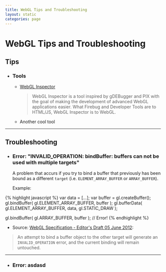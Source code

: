 ```yaml
---
title: WebGL Tips and Troubleshooting
layout: static
categories: page
---
```


[WebGLSpec]: http://www.khronos.org/registry/webgl/specs/latest/
[WebGLInspector]: http://benvanik.github.com/WebGL-Inspector/

WebGL Tips and Troubleshooting
=====

<a name="tips"></a>
Tips
----
* ### Tools
	* [WebGL Inspector][WebGLInspector]
		> WebGL Inspector is a tool inspired by gDEBugger and PIX with the goal of making the development of advanced WebGL applications easier. What Firebug and Developer Tools are to HTML/JS, WebGL Inspector is to WebGL.
	* Another cool tool

---
<a name="troubleshooting"></a>
Troubleshooting
---------------
* ### Error: "INVALID_OPERATION: bindBuffer: buffers can not be used with multiple targets"
	A problem that accurs if you try to bind a buffer that previously has been bound as a different `target` (i.e. `ELEMENT_ARRAY_BUFFER` or `ARRAY_BUFFER`).

	Example:

{% highlight javascript %}
var data = [...];
var buffer = gl.createBuffer();
gl.bindBuffer( gl.ELEMENT_ARRAY_BUFFER, buffer );
gl.bufferData( gl.ELEMENT_ARRAY_BUFFER, data, gl.STATIC_DRAW );

gl.bindBuffer( gl.ARRAY_BUFFER, buffer ); // Error!
{% endhighlight %}

* <span class="collapse"></span>
Source: [WebGL Specification - Editor's Draft 05 June 2012][WebGLSpec]:
> An attempt to bind a buffer object to the other target will generate an <code>INVALID_OPERATION</code> error, and the current binding will remain untouched.

---
* ### Error: asdasd

<script type="text/javascript">
	function collapse(link, e) {
		var e = document.getElementById("collapse_" + e);

		if (e.style.display == "none") {
			e.style.display = "block";
			if (link != undefined)
				link.innerHTML = "&#9660; Hide";
		} else {
			e.style.display = "none";
			if (link != undefined)
				link.innerHTML = "&#9654; Show more";
		}
	}

	var collapse_elems = document.getElementsByTagName("ul");

	for (var i = 0; i < collapse_elems.length; i += 1) {
		var e = collapse_elems[i];

		if (e.getElementsByClassName("collapse").length > 0)
		{
			e.innerHTML = "<a onclick=\"collapse(this, " + i + ");\">&#9654; Show more</a><div class=\"collapse\" id=\"collapse_" + i + "\">" + e.innerHTML + "</div>";
			collapse(undefined, i);
		} else {
			console.log("NJOPE");
		}
		
	}
</script>
